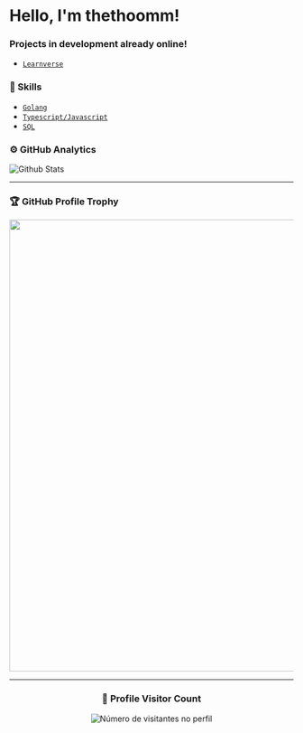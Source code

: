# Hello, I'm thethoomm!

### Projects in development already online!
  - [`Learnverse`](https://learnverse.vercel.app)

### 🧠 Skills
- [`Golang`](https://go.dev/)
- [`Typescript/Javascript`](https://www.typescriptlang.org/)
- [`SQL`](https://www.mysql.com/)

### ⚙️ GitHub Analytics

<img
  align="center"
  src="https://github-readme-stats.vercel.app/api?username=thethoomm&theme=dark&hide_border=true&include_all_commits=true"
  alt="Github Stats"
/>

--- 

### 🏆 GitHub Profile Trophy

<p align="center">
  <a
    href="https://github.com/ryo-ma/github-profile-trophy"
    title="repositório de troféus"
  >
    <img
      width="800"
      src="https://github-profile-trophy.vercel.app/?username=thethoomm&column=8&theme=darkhub&no-frame=true&no-bg=true"
    />
  </a>
</p>

---

<div align="center">
  <h3><b>📍 Profile Visitor Count</b></h3>
</div>

<p align="center">
  <img
    src="https://profile-counter.glitch.me/thethoomm/count.svg"
    alt="Número de visitantes no perfil"
  />
</p>
